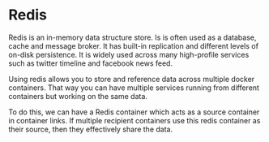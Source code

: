 # Redis

Redis is an in-memory data structure store. Is is often used as a database, cache and message broker. It has built-in replication and different levels of on-disk persistence. It is widely used across many high-profile services such as twitter timeline and facebook news feed.

Using redis allows you to store and reference data across multiple docker containers. That way you can have multiple services running from different containers but working on the same data.

To do this, we can have a Redis container which acts as a source container in container links. If multiple recipient containers use this redis container as their source, then they effectively share the data.

